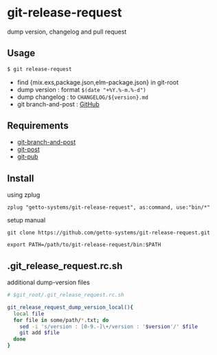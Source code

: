 # git-release-request

dump version, changelog and pull request

## Usage

```bash
$ git release-request
```

* find {mix.exs,package.json,elm-package.json} in git-root
* dump version : format `$(date "+%Y.%-m.%-d")`
* dump changelog : to `CHANGELOG/${version}.md`
* git branch-and-post : [GitHub](https://github.com/sanzen-sekai/git-branch-and-post)

## Requirements

* [git-branch-and-post](https://github.com/sanzen-sekai/git-branch-and-post)
* [git-post](https://github.com/sanzen-sekai/git-post)
* [git-pub](https://github.com/sanzen-sekai/git-pub)

## Install

using zplug

```
zplug "getto-systems/git-release-request", as:command, use:"bin/*"
```

setup manual

```
git clone https://github.com/getto-systems/git-release-request.git
```

```
export PATH=/path/to/git-release-request/bin:$PATH
```

## .git_release_request.rc.sh

additional dump-version files

```bash
# $git_root/.git_release_request.rc.sh

git_release_request_dump_version_local(){
  local file
  for file in some/path/*.txt; do
    sed -i 's/version : [0-9.-]\+/version : '$version'/' $file
    git add $file
  done
}
```

